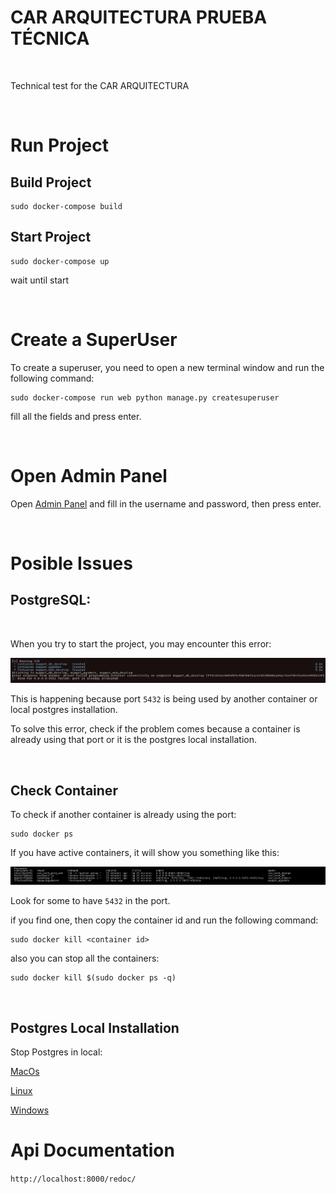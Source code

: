 # CAR ARQUITECTURA PRUEBA TÉCNICA

<br/>

Technical test for the CAR ARQUITECTURA

<br/>

# Run Project

## Build Project

```
sudo docker-compose build
```

## Start Project

```
sudo docker-compose up
```

wait until start

<br/>

# Create a SuperUser

To create a superuser, you need to open a new terminal window and run the following command:

```
sudo docker-compose run web python manage.py createsuperuser
```

fill all the fields and press enter.

<br/>

# Open Admin Panel

Open <a href="http://localhost:8000">Admin Panel</a> and fill in the username and password, then press enter.

<br/>

# Posible Issues

## PostgreSQL:

<br/>

When you try to start the project, you may encounter this error:

<img src="images/postgres_port_error.png"/>

This is happening because port `5432` is being used by another container or local postgres installation.

To solve this error, check if the problem comes because a container is already using that port or it is the postgres local installation.

<br/>

## Check Container

To check if another container is already using the port:

```
sudo docker ps
```

If you have active containers, it will show you something like this:

<img src="images/docker_ps.png">

Look for some to have `5432` in the port.

if you find one, then copy the container id and run the following command:

```
sudo docker kill <container id>
```

also you can stop all the containers:

```
sudo docker kill $(sudo docker ps -q)
```

<br/>

## Postgres Local Installation

Stop Postgres in local:

<a href="https://stackoverflow.com/questions/34173451/stop-postgresql-service-on-mac-via-terminal">MacOs</a>

<a href ="https://stackoverflow.com/questions/41528530/stopping-postgresql-from-starting-on-ubuntu-startup">Linux</a>

<a href ="https://serverfault.com/questions/311565/stop-postgresql-from-starting-on-windows">Windows</a>

# Api Documentation

`http://localhost:8000/redoc/`
